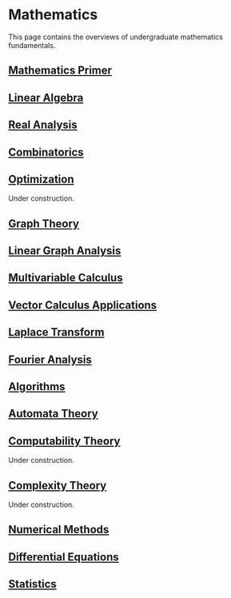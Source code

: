 # Mathematics

This page contains the overviews of undergraduate mathematics fundamentals.

## [Mathematics Primer](proof.html)

## [**Linear Algebra**](linear_algebra.html)

## [Real Analysis](analysis.html)

## [Combinatorics](combinatorics.html)

## [Optimization](optimization.html)

Under construction.

## [Graph Theory](graph.html)

## [Linear Graph Analysis](lgraph.html)

## [Multivariable Calculus](multivariable_calculus.html)

## [Vector Calculus Applications](advcalc.html)

## [Laplace Transform](laplace.html)

## [Fourier Analysis](fourier.html)

## [Algorithms](algorithms.md)

## [Automata Theory](automata.html)

## [Computability Theory](computability.html)

Under construction.

## [Complexity Theory](graph.md)

Under construction.

## [Numerical Methods](numerical_methods.html)

## [Differential Equations](differential_equations.html)

## [Statistics](statistics.html)
